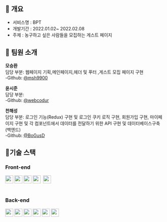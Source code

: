 


## 📄 개요
- 서비스명 : BPT
- 개발기간 : 2022.01.02~ 2022.02.08
- 주제 : 농구하고 싶은 사람들을 모집하는 게스트 페이지

## 🫶 팀원 소개

**모승환**
<br />
딤당 부분: 웹페이지 기획,메인페이지,헤더 및 푸터 ,게스트 모집 페이지 구현
<br />
-Github: [@msh9900](https://github.com/msh9000)

**윤시준**
<br />
담당 부분:
<br />
-Github: [@webcodur](https://github.com/webcodur)

**천해성**
<br />
담당 부분:  로그인 기능(Redux) 구현 및  로그인 쿠키 로직 구현, 회원가입 구현, 마이페이지 구현 및 각 컴포넌트에서 데이터를 전달하기 위한 API 구현 및 데이터베이스구축 (백엔드)
<br />
-Github: [@BoGusD](https://github.com/BoGusD)

## 🔨기술 스택

### Front-end

<div>
<img src="https://img.shields.io/badge/Next-black?style=flat-square&logo=Next.js&logoColor=white" height="25px">
<img src="https://img.shields.io/badge/SASS-565655?style=flat-square&logo=SASS&logoColor=white" height="25px">
<img src="https://img.shields.io/badge/JavaScript-F7DF1E?style=flat-square&logo=JavaScript&logoColor=white" height="25px">
<img src="https://img.shields.io/badge/Redux-764ABC?style=flat-square&logo=Redux&logoColor=black" height="25"/>&nbsp
<img src="https://img.shields.io/badge/React-61DAFB?style=flat-square&logo=React&logoColor=black" height="25"/>&nbsp
</div>
<br />

### Back-end
<div>
<img src="https://img.shields.io/badge/JavaScript-F7DF1E?style=flat-square&logo=JavaScript&logoColor=white" height="25px">
<img src="https://img.shields.io/badge/Node.js-339933?style=flat-square&logo=Node.js&logoColor=white" height="25px">
<img src="https://img.shields.io/badge/Express-000000?style=flat-square&logo=express&logoColor=white" height="25px">
<img src="https://img.shields.io/badge/mongoDB-47A248?style=flat-square&logo=mongoDB&logoColor=white" height="25px">
<img src="https://img.shields.io/badge/nodemailer-686854?style=flat-square&logo=nodemailer&logoColor=white" height="25px">
<img src="https://img.shields.io/badge/puppeteer-95B854?style=flat-square&logo=puppeteer&logoColor=white"height="25px"> 
</div>



